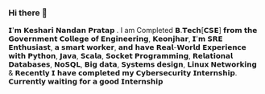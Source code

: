 ### Hi there 👋
𝗜'𝗺 𝗞𝗲𝘀𝗵𝗮𝗿𝗶 𝗡𝗮𝗻𝗱𝗮𝗻 𝗣𝗿𝗮𝘁𝗮𝗽 . I am Completed 𝗕.𝗧𝗲𝗰𝗵[𝗖𝗦𝗘] 𝗳𝗿𝗼𝗺 𝘁𝗵𝗲 𝗚𝗼𝘃𝗲𝗿𝗻𝗺𝗲𝗻𝘁 𝗖𝗼𝗹𝗹𝗲𝗴𝗲 𝗼𝗳 𝗘𝗻𝗴𝗶𝗻𝗲𝗲𝗿𝗶𝗻𝗴, 𝗞𝗲𝗼𝗻𝗷𝗵𝗮𝗿, 𝗜'𝗺 𝗦𝗥𝗘 𝗘𝗻𝘁𝗵𝘂𝘀𝗶𝗮𝘀𝘁, 𝗮 𝘀𝗺𝗮𝗿𝘁 𝘄𝗼𝗿𝗸𝗲𝗿, 𝗮𝗻𝗱 𝗵𝗮𝘃𝗲 𝗥𝗲𝗮𝗹-𝗪𝗼𝗿𝗹𝗱 𝗘𝘅𝗽𝗲𝗿𝗶𝗲𝗻𝗰𝗲 𝘄𝗶𝘁𝗵 𝗣𝘆𝘁𝗵𝗼𝗻, 𝗝𝗮𝘃𝗮, 𝗦𝗰𝗮𝗹𝗮, 𝗦𝗼𝗰𝗸𝗲𝘁 𝗣𝗿𝗼𝗴𝗿𝗮𝗺𝗺𝗶𝗻𝗴, 𝗥𝗲𝗹𝗮𝘁𝗶𝗼𝗻𝗮𝗹 𝗗𝗮𝘁𝗮𝗯𝗮𝘀𝗲𝘀, 𝗡𝗼𝗦𝗤𝗟, 𝗕𝗶𝗴 𝗱𝗮𝘁𝗮, 𝗦𝘆𝘀𝘁𝗲𝗺𝘀 𝗱𝗲𝘀𝗶𝗴𝗻, 𝗟𝗶𝗻𝘂𝘅 𝗡𝗲𝘁𝘄𝗼𝗿𝗸𝗶𝗻𝗴 & 𝗥𝗲𝗰𝗲𝗻𝘁𝗹𝘆 𝗜 𝗵𝗮𝘃𝗲 𝗰𝗼𝗺𝗽𝗹𝗲𝘁𝗲𝗱 𝗺𝘆 𝗖𝘆𝗯𝗲𝗿𝘀𝗲𝗰𝘂𝗿𝗶𝘁𝘆 𝗜𝗻𝘁𝗲𝗿𝗻𝘀𝗵𝗶𝗽. 𝗖𝘂𝗿𝗿𝗲𝗻𝘁𝗹𝘆 𝘄𝗮𝗶𝘁𝗶𝗻𝗴 𝗳𝗼𝗿 𝗮 𝗴𝗼𝗼𝗱 𝗜𝗻𝘁𝗲𝗿𝗻𝘀𝗵𝗶𝗽
<!--
**KESHARINANDANPRATAP/KESHARINANDANPRATAP** is a ✨ _special_ ✨ repository because its `README.md` (this file) appears on your GitHub profile.
Here are some ideas to get you started:

- 🔭 I’m currently working on ...
- 🌱 I’m currently learning ...
- 👯 I’m looking to collaborate on ...
- 🤔 I’m looking for help with ...
- 💬 Ask me about ...
- 📫 How to reach me: ...
- 😄 Pronouns: ...
- ⚡ Fun fact: ...
-->
